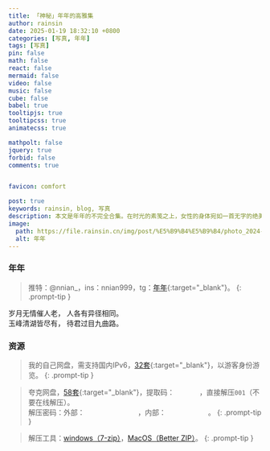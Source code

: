 ```yaml
---
title: 「神秘」年年的高雅集
author: rainsin
date: 2025-01-19 18:32:10 +0800
categories: [写真, 年年]
tags: [写真]
pin: false
math: false
react: false
mermaid: false
video: false
music: false
cube: false
babel: true
tooltipjs: true
tooltipcss: true
animatecss: true

mathpolt: false
jquery: true
forbid: false
comments: true


favicon: comfort

post: true
keywords: rainsin, blog, 写真
description: 本文是年年的不完全合集。在时光的素笺之上，女性的身体宛如一首无字的绝美诗篇，镌刻着自然最精妙的笔触。
image:
  path: https://file.rainsin.cn/img/post/%E5%B9%B4%E5%B9%B4/photo_2024-03-28_08-50-56.jpg
  alt: 年年
---
```


<style>
@import url('/assets/post/nian/main-min.css')
</style>

<link rel="stylesheet" href="/assets/post/nian/index.css"/>

### 年年

> 推特：@nnian_，ins：nnian999，tg：[年年](https://t.me/nainbao){:target="_blank"}。
{: .prompt-tip }

<div class="poem-box">
<div>
 <span>岁月无情催人老，</span>
 <span>人各有异径相同。</span>
</div>
<div>
 <span>玉峰清湖皆尽有，</span>
 <span>待君过目九曲路。</span>
</div>
</div>

<div class="gallery-wrap">
    <div class="item item-1"></div>
    <div class="item item-2"></div>
    <div class="item item-3"></div>
    <div class="item item-4"></div>
    <div class="item item-5"></div>
    <div class="item item-6"></div>
</div>

### 资源

> 我的自己网盘，需支持国内IPv6，[32套](https://file.rainsin.cn/%E5%86%99%E7%9C%9F/%E5%B9%B4%E5%B9%B4){:target="_blank"}，以游客身份游览。
{: .prompt-tip }

> 夸克网盘，[58套](https://pan.quark.cn/s/48787e7e3501){:target="_blank"}，提取码：<span data-clipboard-text="Xmce" class="mask-text" id="tiquma"> Xmce </span>，直接解压`001`（不要在线解压）。<br/>解压密码：外部：<span data-clipboard-text="NianNianYuya" class="mask-text" id="out_mima"> NianNianYuya </span>，内部：<span data-clipboard-text="Discussion" class="mask-text" id="nmnm-mima"> Discussion </span>。
{: .prompt-tip }

> 解压工具：[windows（7-zip）](https://www.7-zip.org/)，[MacOS（Better ZIP）](https://macitbetter.com/)。
{: .prompt-tip }


<script defer src="/assets/post/nian/index-min.js"></script>

<style>
  .mask-text{
    mask-image:url(https://file.rainsin.cn/img/post/%E5%B9%B4%E5%B9%B4/mask.png),url(https://rainsinpan.hk.cpolar.io/img/post/%E5%B9%B4%E5%B9%B4/mask.png);
    border: 2px solid;
    font-style: italic;
    cursor: pointer;
  }
  .tippy-box[data-theme~='mmmm'] {
  background-image: linear-gradient(to top, #a18cd1 0%, #fbc2eb 100%);
  color: #fff;
}
.tippy-box[data-theme~='mmmm'][data-placement^='top'] > .tippy-arrow::before {
  border-top-color: #a18cd1;
}
</style>